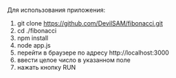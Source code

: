 Для использования приложения:

1. git clone https://github.com/DevilSAM/fibonacci.git
2. cd ./fibonacci
3. npm install
4. node app.js
5. перейти в браузере по адресу http://localhost:3000
6. ввести целое число в указанном поле
7. нажать кнопку RUN